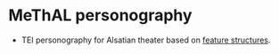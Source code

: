 # MeThAL personography

- TEI personography for Alsatian theater based on [feature structures](https://tei-c.org/release/doc/tei-p5-doc/fr/html/FS.html).

